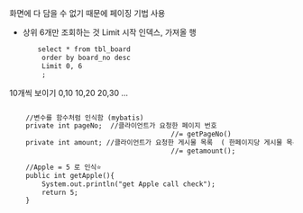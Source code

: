 
화면에 다 담을 수 없기 때문에 페이징 기법 사용

- 상위 6개만 조회하는 것
Limit 시작 인덱스, 가져올 행
```dtd
       select * from tbl_board
        order by board_no desc
        Limit 0, 6
        ;
```
10개씩 보이기
0,10
10,20
20,30
...
```dtd

    //변수를 함수처럼 인식함 (mybatis)
    private int pageNo;  //클라이언트가 요청한 페이지 번호
                                        //= getPageNo()
    private int amount; //클라이언트가 요청한 게시물 목록  ( 한페이지당 게시물 목록 수 )
                                        //= getamount();

```

```dtd
    //Apple = 5 로 인식⭐️
    public int getApple(){
        System.out.println("get Apple call check");
        return 5;
    }
```